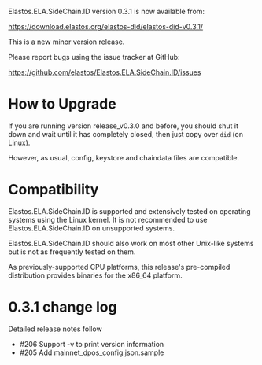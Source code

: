 Elastos.ELA.SideChain.ID version 0.3.1 is now available from:

  <https://download.elastos.org/elastos-did/elastos-did-v0.3.1/>

This is a new minor version release.

Please report bugs using the issue tracker at GitHub:

  <https://github.com/elastos/Elastos.ELA.SideChain.ID/issues>

How to Upgrade
==============

If you are running version release_v0.3.0 and before, you should shut it down and wait until
 it has completely closed, then just copy over `did` (on Linux).

However, as usual, config, keystore and chaindata files are compatible.

Compatibility
==============

Elastos.ELA.SideChain.ID is supported and extensively tested on operating systems
using the Linux kernel. It is not recommended to use Elastos.ELA.SideChain.ID on
unsupported systems.

Elastos.ELA.SideChain.ID should also work on most other Unix-like systems but is not
as frequently tested on them.

As previously-supported CPU platforms, this release's pre-compiled
distribution provides binaries for the x86_64 platform.

0.3.1 change log
=================

Detailed release notes follow
 
- #206 Support -v to print version information 
- #205 Add mainnet_dpos_config.json.sample
